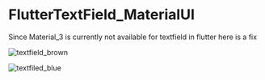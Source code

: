# FlutterTextField_MaterialUI
Since Material_3 is currently not available for textfield in flutter here is a fix

![textfield_brown](https://user-images.githubusercontent.com/80157961/210615804-054f5522-27e3-4cf8-bc5e-1d5cec20dc30.png)

![textfiled_blue](https://user-images.githubusercontent.com/80157961/210615813-de81e42f-eaa3-4691-9366-1a229f6bfc02.png)
